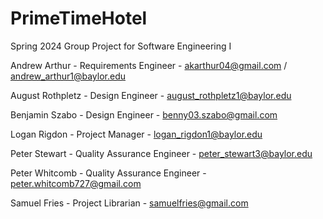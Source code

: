 # PrimeTimeHotel
Spring 2024 Group Project for Software Engineering I

Andrew Arthur - Requirements Engineer - akarthur04@gmail.com / andrew_arthur1@baylor.edu

August Rothpletz - Design Engineer - august_rothpletz1@baylor.edu

Benjamin Szabo - Design Engineer - benny03.szabo@gmail.com

Logan Rigdon - Project Manager - logan_rigdon1@baylor.edu

Peter Stewart - Quality Assurance Engineer - peter_stewart3@baylor.edu

Peter Whitcomb - Quality Assurance Engineer - peter.whitcomb727@gmail.com

Samuel Fries - Project Librarian - samuelfries@gmail.com
